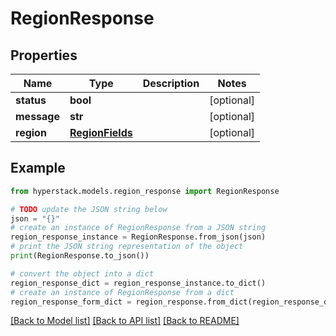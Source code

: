 # RegionResponse


## Properties

Name | Type | Description | Notes
------------ | ------------- | ------------- | -------------
**status** | **bool** |  | [optional] 
**message** | **str** |  | [optional] 
**region** | [**RegionFields**](RegionFields.md) |  | [optional] 

## Example

```python
from hyperstack.models.region_response import RegionResponse

# TODO update the JSON string below
json = "{}"
# create an instance of RegionResponse from a JSON string
region_response_instance = RegionResponse.from_json(json)
# print the JSON string representation of the object
print(RegionResponse.to_json())

# convert the object into a dict
region_response_dict = region_response_instance.to_dict()
# create an instance of RegionResponse from a dict
region_response_form_dict = region_response.from_dict(region_response_dict)
```
[[Back to Model list]](../README.md#documentation-for-models) [[Back to API list]](../README.md#documentation-for-api-endpoints) [[Back to README]](../README.md)


